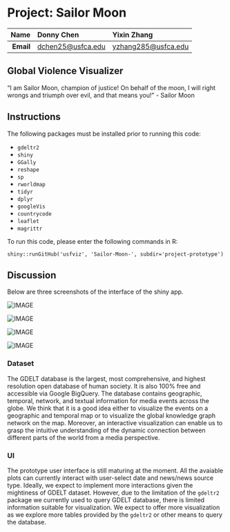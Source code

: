 # Project: Sailor Moon


| **Name**  | Donny Chen  | Yixin Zhang |
|----------:|:-------------|:-------------|
| **Email** | dchen25@usfca.edu | yzhang285@usfca.edu |


## Global Violence Visualizer

“I am Sailor Moon, champion of justice! On behalf of the moon, I will right wrongs and triumph over evil, and that means you!" - Sailor Moon


## Instructions

The following packages must be installed prior to running this code:

- `gdeltr2`
- `shiny`
- `GGally`
- `reshape`
- `sp`
- `rworldmap`
- `tidyr`
- `dplyr`
- `googleVis`
- `countrycode`
- `leaflet`
- `magrittr`

To run this code, please enter the following commands in R:

```
shiny::runGitHub('usfviz', 'Sailor-Moon-', subdir='project-prototype')
```


## Discussion

Below are three screenshots of the interface of the shiny app.

![IMAGE](shinyapp1.png)

![IMAGE](shinyapp2.png)

![IMAGE](shinyapp3.png)

![IMAGE](shinyapp4.png)


### Dataset

The GDELT database is the largest, most comprehensive, and highest resolution open database of human society. It is also 100% free and accessible via Google BigQuery. The database contains geographic, temporal, network, and textual information for media events across the globe. We think that it is a good idea either to visualize the events on a geographic and temporal map or to visualize the global knowledge graph network on the map. Moreover, an interactive visualization can enable us to grasp the intuitive understanding of the dynamic connection between different parts of the world from a media perspective.

### UI

The prototype user interface is still maturing at the moment. All the avaiable plots can currently interact with user-select date and news/news source type. Ideally, we expect to implement more interactions given the mightiness of GDELT dataset. However, due to the limitation of the `gdeltr2` package we currently used to query GDELT database, there is limited information suitable for visualization. We expect to offer more visualization as we explore more tables provided by the `gdeltr2` or other means to query the database.
